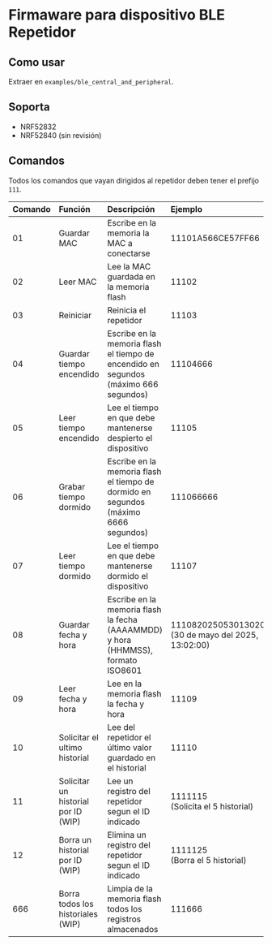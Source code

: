 # Firmaware para dispositivo BLE Repetidor

## Como usar
Extraer en `examples/ble_central_and_peripheral`.

## Soporta
- NRF52832
- NRF52840 (sin revisión)

## Comandos

Todos los comandos que vayan dirigidos al repetidor deben tener el prefijo `111`.

| Comando | Función                             | Descripción                                                                          | Ejemplo                                                  |
| :------ | :---------------------------------- | :----------------------------------------------------------------------------------- | :------------------------------------------------------- |
| 01      | Guardar MAC                         | Escribe en la memoria la MAC a conectarse                                            | 11101A566CE57FF66                                        |
| 02      | Leer MAC                            | Lee la MAC guardada en la memoria flash                                              | 11102                                                    |
| 03      | Reiniciar                           | Reinicia el repetidor                                                                | 11103                                                    |
| 04      | Guardar tiempo encendido            | Escribe en la memoria flash el tiempo de encendido en segundos (máximo 666 segundos) | 11104666                                                 |
| 05      | Leer tiempo encendido               | Lee el tiempo en que debe mantenerse despierto el dispositivo                        | 11105                                                    |
| 06      | Grabar tiempo dormido               | Escribe en la memoria flash el tiempo de dormido en segundos (máximo 6666 segundos)  | 111066666                                                |
| 07      | Leer tiempo dormido                 | Lee el tiempo en que debe mantenerse dormido el dispositivo                          | 11107                                                    |
| 08      | Guardar fecha y hora                | Escribe en la memoria flash la fecha (AAAAMMDD) y hora (HHMMSS), formato ISO8601     | 1110820250530130200 <br> (30 de mayo del 2025, 13:02:00) |
| 09      | Leer fecha y hora                   | Lee en la memoria flash la fecha y hora                                              | 11109                                                    |
| 10      | Solicitar el ultimo historial       | Lee del repetidor el último valor guardado en el historial                           | 11110                                                    |
| 11      | Solicitar un historial por ID (WIP) | Lee un registro del repetidor segun el ID indicado                                   | 1111115 <br> (Solicita el 5 historial)                   |
| 12      | Borra un historial por ID (WIP)     | Elimina un registro del repetidor segun el ID indicado                               | 1111125 <br> (Borra el 5 historial)                      |
| 666     | Borra todos los historiales (WIP)        | Limpia de la memoria flash todos los registros almacenados                           | 111666                                                   |